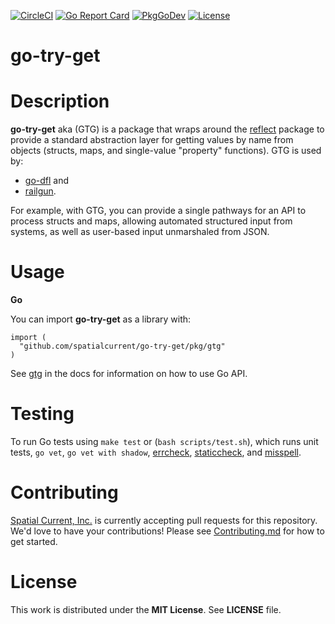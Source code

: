 [![CircleCI](https://circleci.com/gh/spatialcurrent/go-try-get/tree/main.svg?style=svg)](https://circleci.com/gh/spatialcurrent/go-try-get/tree/main)
[![Go Report Card](https://goreportcard.com/badge/spatialcurrent/go-try-get?style=flat-square)](https://goreportcard.com/report/github.com/spatialcurrent/go-try-get)
[![PkgGoDev](https://pkg.go.dev/badge/mod/github.com/spatialcurrent/go-try-get)](https://pkg.go.dev/github.com/spatialcurrent/go-try-get)
[![License](http://img.shields.io/badge/license-MIT-red.svg?style=flat)](https://github.com/spatialcurrent/go-try-get/blob/main/LICENSE)

# go-try-get

# Description

**go-try-get** aka (GTG) is a package that wraps around the [reflect](https://pkg.go.dev/reflect) package to provide a standard abstraction layer for getting values by name from objects (structs, maps, and single-value "property" functions).  GTG is used by:

- [go-dfl](https://github.com/spatialcurrent/go-dfl) and
- [railgun](https://github.com/spatialcurrent/railgun).

For example, with GTG, you can provide a single pathways for an API to process structs and maps, allowing automated structured input from systems, as well as user-based input unmarshaled from JSON.

# Usage

**Go**

You can import **go-try-get** as a library with:

```
import (
  "github.com/spatialcurrent/go-try-get/pkg/gtg"
)
```

See [gtg](https://pkg.go.dev/github.com/spatialcurrent/go-try-get/pkg/gtg) in the docs for information on how to use Go API.

# Testing

To run Go tests using `make test` or (`bash scripts/test.sh`), which runs unit tests, `go vet`, `go vet with shadow`, [errcheck](https://github.com/kisielk/errcheck), [staticcheck](https://staticcheck.io/), and [misspell](https://github.com/client9/misspell).

# Contributing

[Spatial Current, Inc.](https://spatialcurrent.io) is currently accepting pull requests for this repository.  We'd love to have your contributions!  Please see [Contributing.md](https://github.com/spatialcurrent/go-try-get/blob/main/CONTRIBUTING.md) for how to get started.

# License

This work is distributed under the **MIT License**.  See **LICENSE** file.

